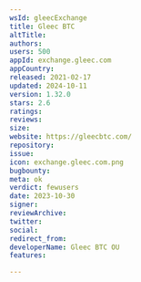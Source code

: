 ```yaml
---
wsId: gleecExchange
title: Gleec BTC
altTitle: 
authors: 
users: 500
appId: exchange.gleec.com
appCountry: 
released: 2021-02-17
updated: 2024-10-11
version: 1.32.0
stars: 2.6
ratings: 
reviews: 
size: 
website: https://gleecbtc.com/
repository: 
issue: 
icon: exchange.gleec.com.png
bugbounty: 
meta: ok
verdict: fewusers
date: 2023-10-30
signer: 
reviewArchive: 
twitter: 
social: 
redirect_from: 
developerName: Gleec BTC OU
features: 

---
```


